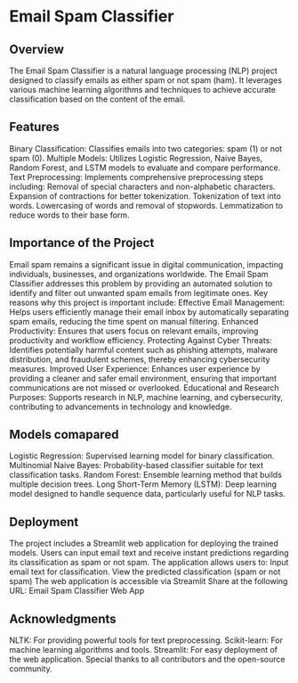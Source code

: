 # Email Spam Classifier
## Overview
The Email Spam Classifier is a natural language processing (NLP) project designed to classify emails as either spam or not spam (ham). It leverages various machine learning algorithms and techniques to achieve accurate classification based on the content of the email.

## Features
Binary Classification: Classifies emails into two categories: spam (1) or not spam (0).
Multiple Models: Utilizes Logistic Regression, Naive Bayes, Random Forest, and LSTM models to evaluate and compare performance.
Text Preprocessing: Implements comprehensive preprocessing steps including:
Removal of special characters and non-alphabetic characters.
Expansion of contractions for better tokenization.
Tokenization of text into words.
Lowercasing of words and removal of stopwords.
Lemmatization to reduce words to their base form.

## Importance of the Project
Email spam remains a significant issue in digital communication, impacting individuals, businesses, and organizations worldwide. The Email Spam Classifier addresses this problem by providing an automated solution to identify and filter out unwanted spam emails from legitimate ones. Key reasons why this project is important include:
Effective Email Management: Helps users efficiently manage their email inbox by automatically separating spam emails, reducing the time spent on manual filtering.
Enhanced Productivity: Ensures that users focus on relevant emails, improving productivity and workflow efficiency.
Protecting Against Cyber Threats: Identifies potentially harmful content such as phishing attempts, malware distribution, and fraudulent schemes, thereby enhancing cybersecurity measures.
Improved User Experience: Enhances user experience by providing a cleaner and safer email environment, ensuring that important communications are not missed or overlooked.
Educational and Research Purposes: Supports research in NLP, machine learning, and cybersecurity, contributing to advancements in technology and knowledge.

## Models comapared
Logistic Regression: Supervised learning model for binary classification.
Multinomial Naive Bayes: Probability-based classifier suitable for text classification tasks.
Random Forest: Ensemble learning method that builds multiple decision trees.
Long Short-Term Memory (LSTM): Deep learning model designed to handle sequence data, particularly useful for NLP tasks.

## Deployment
The project includes a Streamlit web application for deploying the trained models. Users can input email text and receive instant predictions regarding its classification as spam or not spam.
The application allows users to:
Input email text for classification.
View the predicted classification (spam or not spam) 
The web application is accessible via Streamlit Share at the following URL: Email Spam Classifier Web App

## Acknowledgments
NLTK: For providing powerful tools for text preprocessing.
Scikit-learn: For machine learning algorithms and tools.
Streamlit: For easy deployment of the web application.
Special thanks to all contributors and the open-source community.
